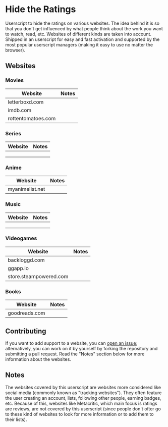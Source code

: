 # Hide the Ratings

Userscript to hide the ratings on various websites. The idea behind it is so that you don't get
influenced by what people think about the work you want to watch, read, etc. Websites of different
kinds are taken into account. Shipped in an userscript for easy and fast activation and supported
by the most popular userscript managers (making it easy to use no matter the browser).

## Websites

### Movies

| Website | Notes |
|---------|-------|
| letterboxd.com |       |
| imdb.com |       |
| rottentomatoes.com |       |

### Series

| Website | Notes |
|---------|-------|
|         |       |
|         |       |
|         |       |

### Anime

| Website | Notes |
|---------|-------|
| myanimelist.net |       |

### Music

| Website | Notes |
|---------|-------|
|         |       |
|         |       |
|         |       |

### Videogames

| Website | Notes |
|---------|-------|
| backloggd.com |       |
| ggapp.io |       |
| store.steampowered.com |       |

### Books

| Website | Notes |
|---------|-------|
| goodreads.com |       |

## Contributing

If you want to add support to a website, you can [open an issue](https://github.com/JoseDeFreitas/hide-the-ratings/issues/new?template=website-support.md);
alternatively, you can work on it by yourself by forking the repository and submitting a pull
request. Read the "Notes" section below for more information about the websites.

## Notes

The websites covered by this userscript are websites more considered like social media (commonly
known as "tracking websites"). They often feature the user creating an account, lists, following
other people, earning badges, etc. Because of this, websites like Metacritic, which main focus
is ratings are reviews, are not covered by this userscript (since people don't ofter go to these
kind of websites to look for more information or to add them to their lists).
